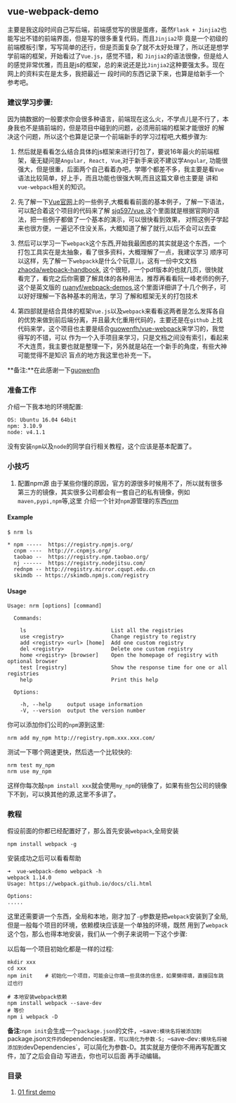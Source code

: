 ## vue-webpack-demo
主要是我这段时间自己写后端，前端感觉写的很是蛋疼，虽然`Flask + Jinjia2`也能写出不错的前端界面，但是写的很多重复代码，而且`Jinjia2`毕
竟是一个初级的前端模板引擎，写写简单的还行，但是页面复杂了就不太好处理了，所以还是想学学前端的框架，开始看过了`Vue.js`，感觉不错，和
`Jinjia2`的语法很像，但是给人的感觉非常优雅，而且是js的框架，总的来说还是比`Jinjia2`这种要强太多。现在网上的资料实在是太多，我把最近一
段时间的东西记录下来，也算是给新手一个参考吧。

### 建议学习步骤:
因为搞数据的一般要求你会很多种语言，前端现在这么火，不学点儿是不行了，本身我也不是搞前端的，但是项目中碰到的问题，必须用前端的框架才能很好
的解决这个问题，所以这个也算是记录一个前端新手的学习过程吧,大概步骤为:

1. 然后就是看看怎么结合具体的js框架来进行打包了，要说16年最火的前端框架，毫无疑问是`Angular, React, Vue`,对于新手来说不建议学`Angular`,
功能很强大，但是很重，后面两个自己看着办吧，学哪个都差不多，我主要是看`Vue`语法比较简单，好上手，而且功能也很强大啊,而且这篇文章也主要是
讲和`vue-webpack`相关的知识。

2. 先了解一下[Vue官网](https://cn.vuejs.org/)上的一些例子,大概看看前面的基本例子，了解一下语法，可以配合着这个项目的代码来了解
[sjq597/vue](https://github.com/sjq597/vue),这个里面就是根据官网的语法，把一些例子都做了一个基本的演示，可以很快看到效果，
对照这例子学起来也很方便，一遍记不住没关系，大概知道了解了就行,以后不会可以去查

3. 然后可以学习一下`webpack`这个东西,开始我最困惑的其实就是这个东西，一个打包工具实在是太抽象，看了很多资料，大概理解了一点，我建议学习
顺序可以这样，先了解一下`webpackk`是什么个玩意儿，这有一份中文文档[zhaoda/webpack-handbook](https://github.com/zhaoda/webpack-handbook),
这个很短，一个pdf版本的也就几页，很快就看完了，看完之后你需要了解具体的各种用法，推荐再看看阮一峰老师的例子,这个是英文版的
[ruanyf/webpack-demos](https://github.com/ruanyf/webpack-demos),这个里面详细讲了十几个例子，可以好好理解一下各种基本的用法，学习
了解和框架无关的打包技术

4. 第四部就是结合具体的框架`Vue.js`以及`webpack`来看看这两者是怎么发挥各自的优势来做到前后端分离，并且最大化重用代码的，主要还是在`github`
上找代码来学，这个项目也主要是结合[guowenfh/vue-webpack](https://github.com/guowenfh/vue-webpack)来学习的，我觉得写的不错，可以
作为一个入手项目来学习，只是文档之间没有索引，看起来不大连贯，我主要也就是整理一下，另外就是站在一个新手的角度，有些大神可能觉得不是知识
盲点的地方我这里也补充一下。

**备注:**在此感谢一下[guowenfh](https://github.com/guowenfh)

### 准备工作
介绍一下我本地的环境配置:
```
OS: Ubuntu 16.04 64bit
npm: 3.10.9
node: v4.1.1
```
没有安装`npm`以及`node`的同学自行相关教程，这个应该是基本配置了。

### 小技巧

1. 配置npm源
由于某些你懂的原因，官方的源很多时候用不了，所以就有很多第三方的镜像，其实很多公司都会有一套自己的私有镜像，例如`maven,pypi,npm`等,这里
介绍一个针对`npm`源管理的东西[nrm](https://github.com/Pana/nrm)
#### Example
```
$ nrm ls

* npm -----  https://registry.npmjs.org/
  cnpm ----  http://r.cnpmjs.org/
  taobao --  https://registry.npm.taobao.org/
  nj ------  https://registry.nodejitsu.com/
  rednpm -- http://registry.mirror.cqupt.edu.cn
  skimdb -- https://skimdb.npmjs.com/registry
```

#### Usage
```
Usage: nrm [options] [command]

  Commands:

    ls                           List all the registries
    use <registry>               Change registry to registry
    add <registry> <url> [home]  Add one custom registry
    del <registry>               Delete one custom registry
    home <registry> [browser]    Open the homepage of registry with optional browser
    test [registry]              Show the response time for one or all registries
    help                         Print this help

  Options:

    -h, --help     output usage information
    -V, --version  output the version number
```
你可以添加你们公司的`npm`源到这里:
```
nrm add my_npm http://registry.npm.xxx.xxx.com/
```
测试一下哪个网速更快，然后选一个比较快的:
```
nrm test my_npm
nrm use my_npm
```
这样你每次敲`npm install xxx`就会使用`my_npm`的镜像了，如果有些包公司的镜像下不到，可以换其他的源,这里不多讲了。

### 教程
假设前面的你都已经配置好了，那么首先安装`webpack`,全局安装
```
npm install webpack -g
```
安装成功之后可以看看帮助
```
➜  vue-webpack-demo webpack -h
webpack 1.14.0
Usage: https://webpack.github.io/docs/cli.html

Options:
.....
```
这里还需要讲一个东西，全局和本地，刚才加了`-g`参数是把`webpack`安装到了全局,但是一般每个项目的环境，依赖模块应该是一个单独的环境，既然
用到了`webpack`这个包，那么也得本地安装，我们从一个例子来说明一下这个步骤:

以后每一个项目初始化都是一样的过程:
```
mkdir xxx
cd xxx
npm init    # 初始化一个项目，可能会让你填一些具体的信息，如果懒得填，直接回车跳过也行

# 本地安装webpack依赖
npm install webpack --save-dev
# 等价
npm i webpack -D
```
**备注:**`npm init`会生成一个`package.json`的文件，–save`:模块名将被添加到`package.json`文件的`dependencies`配置，可以简化为参数-S;
`–save-dev`:模块名将被添加到`devDependencies`，可以简化为参数-D。其实就是方便你不用再写配置文件，加了之后会自动 写进去，你也可以后面
再手动编辑。

### 目录
1. [01 first demo](01-first-demo)
